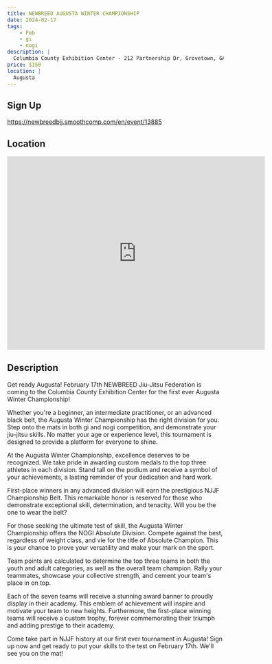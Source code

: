 ```yaml
---
title: NEWBREED AUGUSTA WINTER CHAMPIONSHIP
date: 2024-02-17
tags:
    - Feb
    - gi 
    - nogi 
description: |
  Columbia County Exhibition Center - 212 Partnership Dr, Grovetown, GA
price: $150
location: |
  Augusta
---
```

## Sign Up
https://newbreedbjj.smoothcomp.com/en/event/13885

## Location
<iframe src="https://www.google.com/maps/embed?pb=!1m18!1m12!1m3!1d12345.6789!2d-82.1904139!3d33.4785287!2m3!1f0!2f0!3f0!3m2!1i1024!2i768!4f13.1!3m3!1m2!1s0x0%3A0x0!2z33.4785287!5e0!3m2!1sen!2sus!4v1234567890" width="600" height="450" style="border:0;" allowfullscreen="" loading="lazy"></iframe>

## Description
Get ready Augusta! February 17th NEWBREED Jiu-Jitsu Federation is coming to the Columbia County Exhibition Center for the first ever Augusta Winter Championship!


Whether you're a beginner, an intermediate practitioner, or an advanced
black belt, the Augusta Winter Championship has the right division for you. Step onto the mats in both gi and nogi competition, and
demonstrate your jiu-jitsu skills. No matter your age or experience
level, this tournament is designed to provide a platform for everyone to
shine.


At the Augusta Winter Championship, excellence deserves to be recognized.
We take pride in awarding custom medals to the top three athletes in
each division. Stand tall on the podium and receive a symbol of your
achievements, a lasting reminder of your dedication and hard work.


First-place winners in any advanced division will earn the prestigious
NJJF Championship Belt. This remarkable honor is reserved for those who
demonstrate exceptional skill, determination, and tenacity. Will you be
the one to wear the belt?


For those seeking the ultimate test of skill, the Augusta Winter
Championship offers the NOGI Absolute Division. Compete
against the best, regardless of weight class, and vie for the
title of Absolute Champion. This is your chance to prove your
versatility and make your mark on the sport.


Team points are calculated to determine the top three teams in both the
youth and adult categories, as well as the overall team champion. Rally
your teammates, showcase your collective strength, and cement your
team's place in on top.


Each of the seven teams will receive a stunning award banner to proudly
display in their academy. This emblem of achievement will inspire and
motivate your team to new heights. Furthermore, the first-place winning
teams will receive a custom trophy, forever commemorating their triumph
and adding prestige to their academy.


Come take part in NJJF history at our first ever tournament in Augusta! Sign up now and get ready to put your skills to the test on February 17th. We'll see you on the mat!